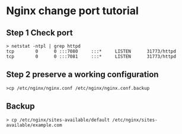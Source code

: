 # Nginx change port tutorial

## Step 1 Check port

```
> netstat -ntpl | grep httpd
tcp        0      0 :::7080     :::*     LISTEN      31773/httpd
tcp        0      0 :::7081     :::*     LISTEN      31773/httpd
```

## Step 2 preserve a working configuration

```
>cp /etc/nginx/nginx.conf /etc/nginx/nginx.conf.backup
```

## Backup

```
> cp /etc/nginx/sites-available/default /etc/nginx/sites-available/example.com
```
